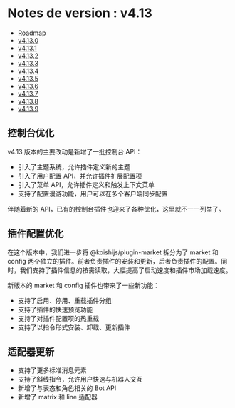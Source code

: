 # Notes de version : v4.13

- [Roadmap](https://github.com/koishijs/koishi/issues/1085)
- [v4.13.0](https://github.com/koishijs/koishi/releases/tag/4.13.0)
- [v4.13.1](https://github.com/koishijs/koishi/releases/tag/4.13.1)
- [v4.13.2](https://github.com/koishijs/koishi/releases/tag/4.13.2)
- [v4.13.3](https://github.com/koishijs/koishi/releases/tag/4.13.3)
- [v4.13.4](https://github.com/koishijs/koishi/releases/tag/4.13.4)
- [v4.13.5](https://github.com/koishijs/koishi/releases/tag/4.13.5)
- [v4.13.6](https://github.com/koishijs/koishi/releases/tag/4.13.6)
- [v4.13.7](https://github.com/koishijs/koishi/releases/tag/4.13.7)
- [v4.13.8](https://github.com/koishijs/koishi/releases/tag/4.13.8)
- [v4.13.9](https://github.com/koishijs/koishi/releases/tag/4.13.9)

## 控制台优化

v4.13 版本的主要改动是新增了一批控制台 API：

- 引入了主题系统，允许插件定义新的主题
- 引入了用户配置 API，并允许插件扩展配置项
- 引入了菜单 API，允许插件定义和触发上下文菜单
- 支持了配置漫游功能，用户可以在多个客户端同步配置

伴随着新的 API，已有的控制台插件也迎来了各种优化，这里就不一一列举了。

## 插件配置优化

在这个版本中，我们进一步将 @koishijs/plugin-market 拆分为了 market 和 config 两个独立的插件。前者负责插件的安装和更新，后者负责插件的配置。同时，我们支持了插件信息的按需读取，大幅提高了启动速度和插件市场加载速度。

新版本的 market 和 config 插件也带来了一些新功能：

- 支持了启用、停用、重载插件分组
- 支持了插件的快速预览功能
- 支持了对插件配置项的热重载
- 支持了以指令形式安装、卸载、更新插件

## 适配器更新

- 支持了更多标准消息元素
- 支持了斜线指令，允许用户快速与机器人交互
- 新增了与表态和角色相关的 Bot API
- 新增了 matrix 和 line 适配器
